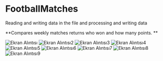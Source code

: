 # FootballMatches
Reading and writing data in the file and processing and writing data


**Compares weekly matches returns who won and how many points.
**




![Ekran Alıntısı](https://user-images.githubusercontent.com/57585087/85200920-04345100-b304-11ea-8239-c998039fd905.PNG)
![Ekran Alıntısı2](https://user-images.githubusercontent.com/57585087/85200921-05657e00-b304-11ea-9274-b48cc02c8f4a.PNG)
![Ekran Alıntısı3](https://user-images.githubusercontent.com/57585087/85200922-0696ab00-b304-11ea-81b7-6e8e89bf50ab.PNG)
![Ekran Alıntısı4](https://user-images.githubusercontent.com/57585087/85200923-07c7d800-b304-11ea-9cf6-ef3d0375aa61.PNG)
![Ekran Alıntısı5](https://user-images.githubusercontent.com/57585087/85200924-08f90500-b304-11ea-9093-ec6522095e6b.PNG)
![Ekran Alıntısı6](https://user-images.githubusercontent.com/57585087/85200927-09919b80-b304-11ea-923f-4073618db541.PNG)
![Ekran Alıntısı7](https://user-images.githubusercontent.com/57585087/85200928-0a2a3200-b304-11ea-8578-eecf7cb2654f.PNG)
![Ekran Alıntısı8](https://user-images.githubusercontent.com/57585087/85200929-0ac2c880-b304-11ea-920c-67b87bda13dd.PNG)
![Ekran Alıntısı9](https://user-images.githubusercontent.com/57585087/85200930-0bf3f580-b304-11ea-9166-66019fa32a7f.PNG)
